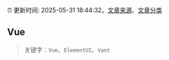 :alarm_clock: 更新时间: 2025-05-31 18:44:32。[文章来源](/README.md)、[文章分类](/TAGS.md)

## Vue


> 关键字：`Vue`、`ElementUI`、`Vant`




